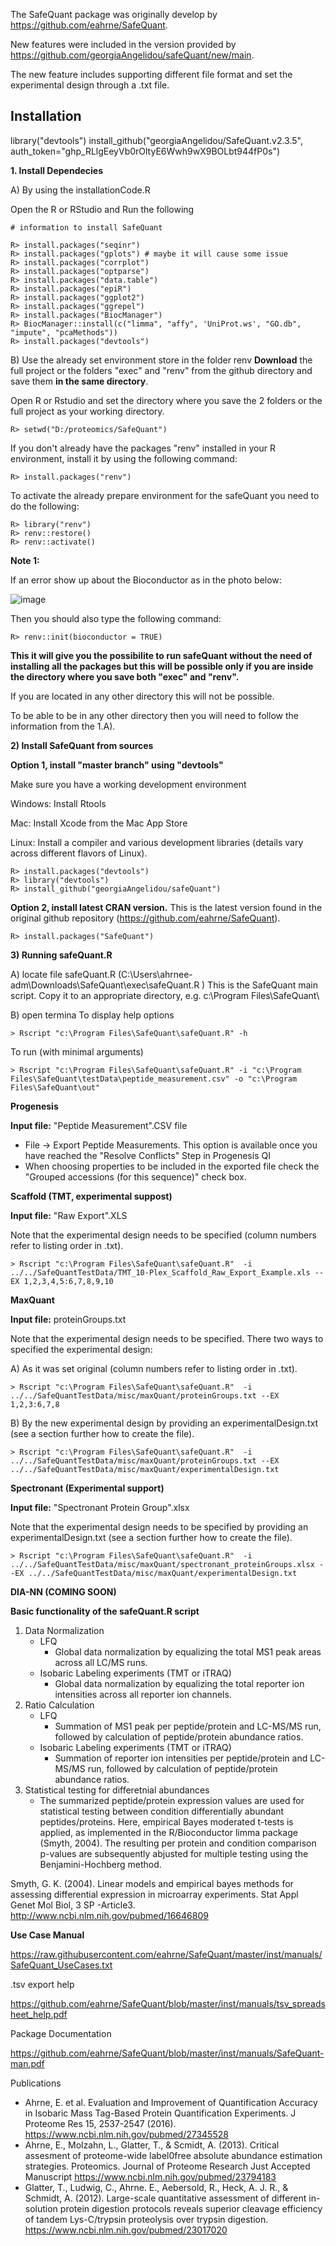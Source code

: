 The SafeQuant package was originally develop by https://github.com/eahrne/SafeQuant.

New features were included in the version provided by https://github.com/georgiaAngelidou/safeQuant/new/main.

The new feature includes supporting different file format and set the experimental design through a .txt file.

## Installation

library("devtools")
install_github("georgiaAngelidou/SafeQuant.v2.3.5", auth_token="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")


**1. Install Dependecies**

A) By using the installationCode.R

Open the R or RStudio and Run the following 
	
	# information to install SafeQuant

	R> install.packages("seqinr")
	R> install.packages("gplots") # maybe it will cause some issue
	R> install.packages("corrplot")
	R> install.packages("optparse")
	R> install.packages("data.table")
	R> install.packages("epiR")
	R> install.packages("ggplot2")
	R> install.packages("ggrepel")
	R> install.packages("BiocManager")
	R> BiocManager::install(c("limma", "affy", 'UniProt.ws', "GO.db", "impute", "pcaMethods"))
	R> install.packages("devtools")
	
B) Use the already set environment store in the folder renv
**Download** the full project or the folders "exec" and "renv" from the github directory and save them **in the same directory**.

Open R or Rstudio and set the directory where you save the 2 folders or the full project as your working directory.

	R> setwd("D:/proteomics/SafeQuant")

If you don't already have the packages "renv" installed in your R environment, install it by using the following command:

	R> install.packages("renv")

To activate the already prepare environment for the safeQuant you need to do the following:

	R> library("renv")
	R> renv::restore()
	R> renv::activate()
	
	
**Note 1:** 

If an error show up about the Bioconductor as in the photo below:

![image](https://user-images.githubusercontent.com/24875514/155146110-add4aa3b-b4f3-4c46-b928-edb3a8e7588a.png)

Then you should also type the following command:

	R> renv::init(bioconductor = TRUE)
	

**This it will give you the possibilite to run safeQuant without the need of installing all the packages but this will be possible only if you are inside the directory where you save both "exec" and "renv".**

If you are located in any other directory this will not be possible.

To be able to be in any other directory then you will need to follow the information from the 1.A).


**2) Install SafeQuant from sources**

**Option 1, install "master branch" using "devtools"**

Make sure you have a working development environment

Windows: Install Rtools

Mac: Install Xcode from the Mac App Store

Linux: Install a compiler and various development libraries (details vary across different flavors of Linux).

	R> install.packages("devtools")
	R> library("devtools")
	R> install_github("georgiaAngelidou/safeQuant")
	
**Option 2, install latest CRAN version.** This is the latest version found in the original github repository (https://github.com/eahrne/SafeQuant). 

	R> install.packages("SafeQuant")
	
**3) Running safeQuant.R**

A) locate file safeQuant.R (C:\Users\ahrnee-adm\Downloads\SafeQuant\exec\safeQuant.R ) This is the SafeQuant main script. Copy it to an appropriate directory, e.g. c:\Program Files\SafeQuant\

B) open termina To display help options

	> Rscript "c:\Program Files\SafeQuant\safeQuant.R" -h

To run (with minimal arguments)

	> Rscript "c:\Program Files\SafeQuant\safeQuant.R" -i "c:\Program Files\SafeQuant\testData\peptide_measurement.csv" -o "c:\Program Files\SafeQuant\out"

**Progenesis**

**Input file:** "Peptide Measurement".CSV file

- File -> Export Peptide Measurements. This option is available once you have reached the "Resolve Conflicts" Step in Progenesis QI
- When choosing properties to be included in the exported file check the "Grouped accessions (for this sequence)" check box.

**Scaffold (TMT, experimental suppost)**

**Input file:** "Raw Export".XLS

Note that the experimental design needs to be specified (column numbers refer to listing order in .txt).

	> Rscript "c:\Program Files\SafeQuant\safeQuant.R"  -i ../../SafeQuantTestData/TMT_10-Plex_Scaffold_Raw_Export_Example.xls --EX 1,2,3,4,5:6,7,8,9,10
	
**MaxQuant**

**Input file:** proteinGroups.txt

Note that the experimental design needs to be specified. 
There two ways to specified the experimental design:

A) As it was set original (column numbers refer to listing order in .txt).

	> Rscript "c:\Program Files\SafeQuant\safeQuant.R"  -i ../../SafeQuantTestData/misc/maxQuant/proteinGroups.txt --EX 1,2,3:6,7,8 

B) By the new experimental design by providing an experimentalDesign.txt (see a section further how to create the file).

	> Rscript "c:\Program Files\SafeQuant\safeQuant.R"  -i ../../SafeQuantTestData/misc/maxQuant/proteinGroups.txt --EX ../../SafeQuantTestData/misc/maxQuant/experimentalDesign.txt
	
**Spectronant (Experimental support)**

**Input file:** "Spectronant Protein Group".xlsx

Note that the experimental design needs to be specified by providing an experimentalDesign.txt (see a section further how to create the file).

	> Rscript "c:\Program Files\SafeQuant\safeQuant.R"  -i ../../SafeQuantTestData/misc/maxQuant/spectronant_proteinGroups.xlsx --EX ../../SafeQuantTestData/misc/maxQuant/experimentalDesign.txt
	
	
**DIA-NN (COMING SOON)**

**Basic functionality of the safeQuant.R script**

1. Data Normalization
	- LFQ
		- Global data normalization by equalizing the total MS1 peak areas across all LC/MS runs.
	- Isobaric Labeling experiments (TMT or iTRAQ)
		- Global data normalization by equalizing the total reporter ion intensities across all reporter ion channels.
2. Ratio Calculation
	- LFQ
		- Summation of MS1 peak per peptide/protein and LC-MS/MS run, followed by calculation of peptide/protein abundance ratios.
	- Isobaric Labeling experiments (TMT or iTRAQ)
		- Summation of reporter ion intensities per peptide/protein and LC-MS/MS run, followed by calculation of peptide/protein abundance ratios.
3. Statistical testing for differetnial abundances
	- The summarized peptide/protein expression values are used for statistical testing between condition differentially abundant peptides/proteins. Here, empirical Bayes moderated t-tests is applied, as implemented in the R/Bioconductor limma package (Smyth, 2004). The resulting per protein and condition comparison p-values are subsequently abjusted for multiple testing using the Benjamini-Hochberg method.

Smyth, G. K. (2004). Linear models and empirical bayes methods for assessing differential expression in microarray experiments. Stat Appl Genet Mol Biol, 3 SP -Article3. http://www.ncbi.nlm.nih.gov/pubmed/16646809

**Use Case Manual**

https://raw.githubusercontent.com/eahrne/SafeQuant/master/inst/manuals/SafeQuant_UseCases.txt

.tsv export help

https://github.com/eahrne/SafeQuant/blob/master/inst/manuals/tsv_spreadsheet_help.pdf

Package Documentation

https://github.com/eahrne/SafeQuant/blob/master/inst/manuals/SafeQuant-man.pdf

Publications

- Ahrne, E. et al. Evaluation and Improvement of Quantification Accuracy in Isobaric Mass Tag-Based Protein Quantification Experiments. J Proteome Res 15, 2537-2547 (2016). https://www.ncbi.nlm.nih.gov/pubmed/27345528
- Ahrne, E., Molzahn, L., Glatter, T., & Scmidt, A. (2013). Critical assesment of proteome-wide label0free absolute abundance estimation strategies. Proteomics. Journal of Proteome Research Just Accepted Manuscript https://www.ncbi.nlm.nih.gov/pubmed/23794183
- Glatter, T., Ludwig, C., Ahrne. E., Aebersold, R., Heck, A. J. R., & Schmidt, A. (2012). Large-scale quantitative assessment of different in-solution protein digestion protocols reveals superior cleavage efficiency of tandem Lys-C/trypsin proteolysis over trypsin digestion. https://www.ncbi.nlm.nih.gov/pubmed/23017020


